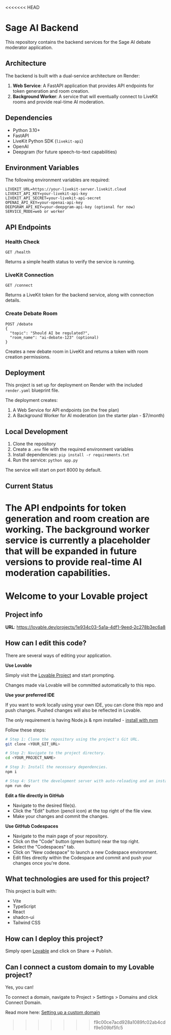 <<<<<<< HEAD
# Sage AI Backend

This repository contains the backend services for the Sage AI debate moderator application.

## Architecture

The backend is built with a dual-service architecture on Render:

1. **Web Service**: A FastAPI application that provides API endpoints for token generation and room creation.
2. **Background Worker**: A service that will eventually connect to LiveKit rooms and provide real-time AI moderation.

## Dependencies

- Python 3.10+
- FastAPI
- LiveKit Python SDK (`livekit-api`)
- OpenAI
- Deepgram (for future speech-to-text capabilities)

## Environment Variables

The following environment variables are required:

```
LIVEKIT_URL=https://your-livekit-server.livekit.cloud
LIVEKIT_API_KEY=your-livekit-api-key
LIVEKIT_API_SECRET=your-livekit-api-secret
OPENAI_API_KEY=your-openai-api-key
DEEPGRAM_API_KEY=your-deepgram-api-key (optional for now)
SERVICE_MODE=web or worker
```

## API Endpoints

### Health Check

```
GET /health
```

Returns a simple health status to verify the service is running.

### LiveKit Connection

```
GET /connect
```

Returns a LiveKit token for the backend service, along with connection details.

### Create Debate Room

```
POST /debate
{
  "topic": "Should AI be regulated?",
  "room_name": "ai-debate-123" (optional)
}
```

Creates a new debate room in LiveKit and returns a token with room creation permissions.

## Deployment

This project is set up for deployment on Render with the included `render.yaml` blueprint file. 

The deployment creates:

1. A Web Service for API endpoints (on the free plan)
2. A Background Worker for AI moderation (on the starter plan - $7/month)

## Local Development

1. Clone the repository
2. Create a `.env` file with the required environment variables
3. Install dependencies: `pip install -r requirements.txt`
4. Run the service: `python app.py`

The service will start on port 8000 by default.

## Current Status

The API endpoints for token generation and room creation are working. The background worker service is currently a placeholder that will be expanded in future versions to provide real-time AI moderation capabilities. 
=======
# Welcome to your Lovable project

## Project info

**URL**: https://lovable.dev/projects/1e934c03-5a1a-4df1-9eed-2c278b3ec6a8

## How can I edit this code?

There are several ways of editing your application.

**Use Lovable**

Simply visit the [Lovable Project](https://lovable.dev/projects/1e934c03-5a1a-4df1-9eed-2c278b3ec6a8) and start prompting.

Changes made via Lovable will be committed automatically to this repo.

**Use your preferred IDE**

If you want to work locally using your own IDE, you can clone this repo and push changes. Pushed changes will also be reflected in Lovable.

The only requirement is having Node.js & npm installed - [install with nvm](https://github.com/nvm-sh/nvm#installing-and-updating)

Follow these steps:

```sh
# Step 1: Clone the repository using the project's Git URL.
git clone <YOUR_GIT_URL>

# Step 2: Navigate to the project directory.
cd <YOUR_PROJECT_NAME>

# Step 3: Install the necessary dependencies.
npm i

# Step 4: Start the development server with auto-reloading and an instant preview.
npm run dev
```

**Edit a file directly in GitHub**

- Navigate to the desired file(s).
- Click the "Edit" button (pencil icon) at the top right of the file view.
- Make your changes and commit the changes.

**Use GitHub Codespaces**

- Navigate to the main page of your repository.
- Click on the "Code" button (green button) near the top right.
- Select the "Codespaces" tab.
- Click on "New codespace" to launch a new Codespace environment.
- Edit files directly within the Codespace and commit and push your changes once you're done.

## What technologies are used for this project?

This project is built with:

- Vite
- TypeScript
- React
- shadcn-ui
- Tailwind CSS

## How can I deploy this project?

Simply open [Lovable](https://lovable.dev/projects/1e934c03-5a1a-4df1-9eed-2c278b3ec6a8) and click on Share -> Publish.

## Can I connect a custom domain to my Lovable project?

Yes, you can!

To connect a domain, navigate to Project > Settings > Domains and click Connect Domain.

Read more here: [Setting up a custom domain](https://docs.lovable.dev/tips-tricks/custom-domain#step-by-step-guide)
>>>>>>> f9c00ce7acd928a1089fc02ab4cdf9e509bf5fc5
